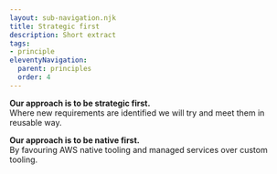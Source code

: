 ```yaml
---
layout: sub-navigation.njk
title: Strategic first
description: Short extract
tags:
- principle
eleventyNavigation:
  parent: principles
  order: 4
---
```

**Our approach is to be strategic first.** \
Where new requirements are identified we will try and meet them in reusable way.

**Our approach is to be native first.** \
By favouring AWS native tooling and managed services over custom tooling.
